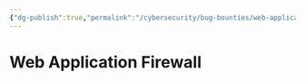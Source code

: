 ```yaml
---
{"dg-publish":true,"permalink":"/cybersecurity/bug-bounties/web-application-firewall-waf/","tags":["WAF"]}
---
```



# Web Application Firewall
